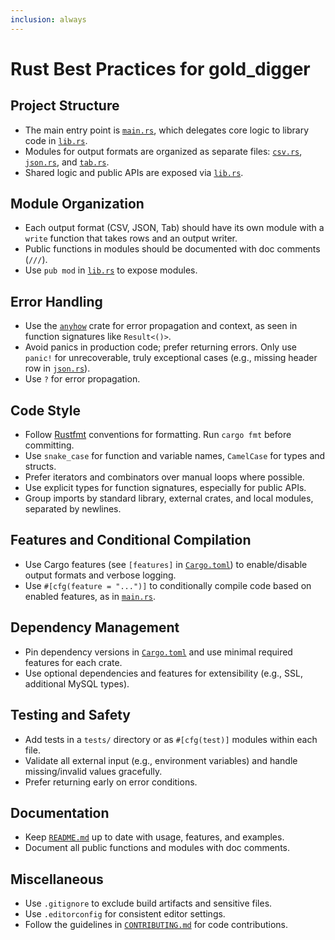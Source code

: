 ```yaml
---
inclusion: always
---
```


# Rust Best Practices for gold_digger

## Project Structure

-   The main entry point is [`main.rs`](mdc:src/main.rs), which delegates core logic to library code in [`lib.rs`](mdc:src/lib.rs).
-   Modules for output formats are organized as separate files: [`csv.rs`](mdc:src/csv.rs), [`json.rs`](mdc:src/json.rs), and [`tab.rs`](mdc:src/tab.rs).
-   Shared logic and public APIs are exposed via [`lib.rs`](mdc:src/lib.rs).

## Module Organization

-   Each output format (CSV, JSON, Tab) should have its own module with a `write` function that takes rows and an output writer.
-   Public functions in modules should be documented with doc comments (`///`).
-   Use `pub mod` in [`lib.rs`](mdc:src/lib.rs) to expose modules.

## Error Handling

-   Use the [`anyhow`](https://docs.rs/anyhow) crate for error propagation and context, as seen in function signatures like `Result<()>`.
-   Avoid panics in production code; prefer returning errors. Only use `panic!` for unrecoverable, truly exceptional cases (e.g., missing header row in [`json.rs`](mdc:src/json.rs)).
-   Use `?` for error propagation.

## Code Style

-   Follow [Rustfmt](https://github.com/rust-lang/rustfmt) conventions for formatting. Run `cargo fmt` before committing.
-   Use `snake_case` for function and variable names, `CamelCase` for types and structs.
-   Prefer iterators and combinators over manual loops where possible.
-   Use explicit types for function signatures, especially for public APIs.
-   Group imports by standard library, external crates, and local modules, separated by newlines.

## Features and Conditional Compilation

-   Use Cargo features (see `[features]` in [`Cargo.toml`](mdc:Cargo.toml)) to enable/disable output formats and verbose logging.
-   Use `#[cfg(feature = "...")]` to conditionally compile code based on enabled features, as in [`main.rs`](mdc:src/main.rs).

## Dependency Management

-   Pin dependency versions in [`Cargo.toml`](mdc:Cargo.toml) and use minimal required features for each crate.
-   Use optional dependencies and features for extensibility (e.g., SSL, additional MySQL types).

## Testing and Safety

-   Add tests in a `tests/` directory or as `#[cfg(test)]` modules within each file.
-   Validate all external input (e.g., environment variables) and handle missing/invalid values gracefully.
-   Prefer returning early on error conditions.

## Documentation

-   Keep [`README.md`](mdc:README.md) up to date with usage, features, and examples.
-   Document all public functions and modules with doc comments.

## Miscellaneous

-   Use `.gitignore` to exclude build artifacts and sensitive files.
-   Use `.editorconfig` for consistent editor settings.
-   Follow the guidelines in [`CONTRIBUTING.md`](mdc:CONTRIBUTING.md) for code contributions.
